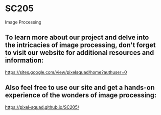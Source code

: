 # SC205
Image Processing

## To learn more about our project and delve into the intricacies of image processing, don't forget to visit our website for additional resources and information: 
https://sites.google.com/view/pixelsquad/home?authuser=0

## Also feel free to use our site and get a hands-on experience of the wonders of image processing:
https://pixel-squad.github.io/SC205/
